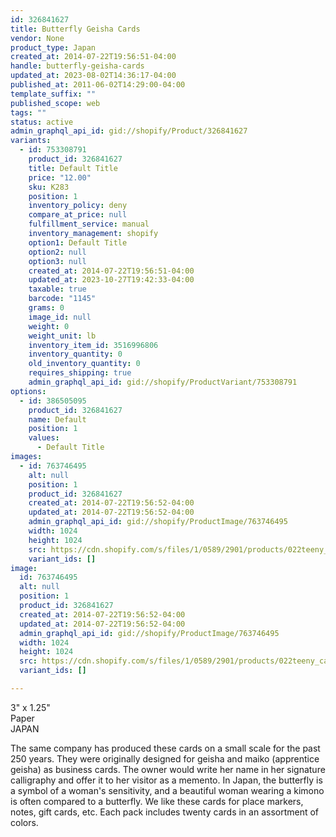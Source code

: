 ```yaml
---
id: 326841627
title: Butterfly Geisha Cards
vendor: None
product_type: Japan
created_at: 2014-07-22T19:56:51-04:00
handle: butterfly-geisha-cards
updated_at: 2023-08-02T14:36:17-04:00
published_at: 2011-06-02T14:29:00-04:00
template_suffix: ""
published_scope: web
tags: ""
status: active
admin_graphql_api_id: gid://shopify/Product/326841627
variants:
  - id: 753308791
    product_id: 326841627
    title: Default Title
    price: "12.00"
    sku: K283
    position: 1
    inventory_policy: deny
    compare_at_price: null
    fulfillment_service: manual
    inventory_management: shopify
    option1: Default Title
    option2: null
    option3: null
    created_at: 2014-07-22T19:56:51-04:00
    updated_at: 2023-10-27T19:42:33-04:00
    taxable: true
    barcode: "1145"
    grams: 0
    image_id: null
    weight: 0
    weight_unit: lb
    inventory_item_id: 3516996806
    inventory_quantity: 0
    old_inventory_quantity: 0
    requires_shipping: true
    admin_graphql_api_id: gid://shopify/ProductVariant/753308791
options:
  - id: 386505095
    product_id: 326841627
    name: Default
    position: 1
    values:
      - Default Title
images:
  - id: 763746495
    alt: null
    position: 1
    product_id: 326841627
    created_at: 2014-07-22T19:56:52-04:00
    updated_at: 2014-07-22T19:56:52-04:00
    admin_graphql_api_id: gid://shopify/ProductImage/763746495
    width: 1024
    height: 1024
    src: https://cdn.shopify.com/s/files/1/0589/2901/products/022teeny_cards-cropped.jpeg?v=1406073412
    variant_ids: []
image:
  id: 763746495
  alt: null
  position: 1
  product_id: 326841627
  created_at: 2014-07-22T19:56:52-04:00
  updated_at: 2014-07-22T19:56:52-04:00
  admin_graphql_api_id: gid://shopify/ProductImage/763746495
  width: 1024
  height: 1024
  src: https://cdn.shopify.com/s/files/1/0589/2901/products/022teeny_cards-cropped.jpeg?v=1406073412
  variant_ids: []

---
```


3" x 1.25"  
Paper  
JAPAN

The same company has produced these cards on a small scale for the past 250 years. They were originally designed for geisha and maiko (apprentice geisha) as business cards. The owner would write her name in her signature calligraphy and offer it to her visitor as a memento. In Japan, the butterfly is a symbol of a woman's sensitivity, and a beautiful woman wearing a kimono is often compared to a butterfly. We like these cards for place markers, notes, gift cards, etc. Each pack includes twenty cards in an assortment of colors.